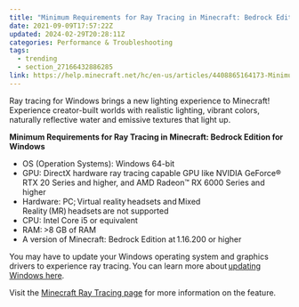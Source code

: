 ```yaml
---
title: "Minimum Requirements for Ray Tracing in Minecraft: Bedrock Edition for Windows"
date: 2021-09-09T17:57:22Z
updated: 2024-02-29T20:28:11Z
categories: Performance & Troubleshooting
tags:
  - trending
  - section_27166432886285
link: https://help.minecraft.net/hc/en-us/articles/4408865164173-Minimum-Requirements-for-Ray-Tracing-in-Minecraft-Bedrock-Edition-for-Windows
---
```


Ray tracing for Windows brings a new lighting experience to Minecraft! Experience creator-built worlds with realistic lighting, vibrant colors, naturally reflective water and emissive textures that light up.

**Minimum Requirements for Ray Tracing in Minecraft: Bedrock Edition for Windows**

- OS (Operation Systems): Windows 64-bit  
- GPU: DirectX hardware ray tracing capable GPU like NVIDIA GeForce® RTX 20 Series and higher, and AMD Radeon™ RX 6000 Series and higher 
- Hardware: PC; Virtual reality headsets and Mixed Reality (MR) headsets are not supported  
- CPU: Intel Core i5 or equivalent  
- RAM: \>8 GB of RAM   
- A version of Minecraft: Bedrock Edition at 1.16.200 or higher   

You may have to update your Windows operating system and graphics drivers to experience ray tracing. You can learn more about [updating Windows here](https://support.microsoft.com/en-us/windows/update-windows-10-3c5ae7fc-9fb6-9af1-1984-b5e0412c556a). 

Visit the [Minecraft Ray Tracing page](https://www.minecraft.net/en-us/updates/ray-tracing) for more information on the feature.
